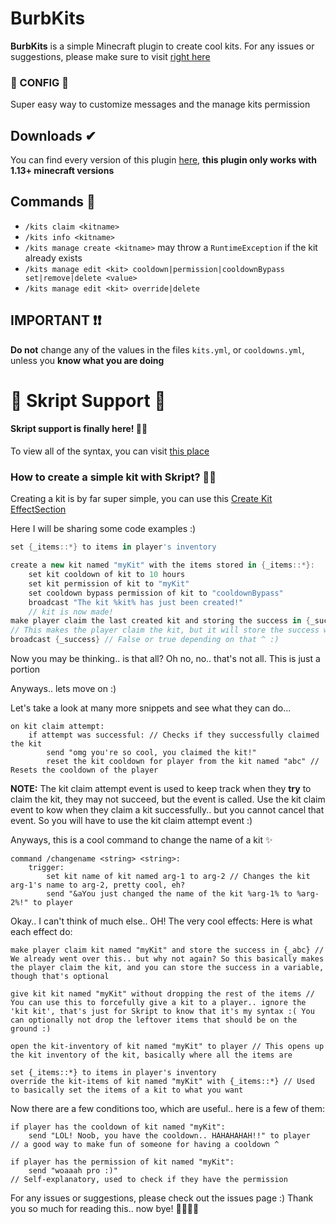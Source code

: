 # BurbKits

**BurbKits** is a simple Minecraft plugin to create cool kits.
For any issues or suggestions, please make sure to visit [right here](https://github.com/Burbulinis/BurbKits/issues)
### 🎋 CONFIG 🎋
Super easy way to customize messages and the manage kits permission


## Downloads ✔
  You can find every version of this plugin [here](https://github.com/Burbulinis/BurbKits/releases), **this plugin only works with 1.13+ minecraft versions**

## Commands 📢
  - `/kits claim <kitname>`
  - `/kits info <kitname>`
  - `/kits manage create <kitname>` may throw a `RuntimeException` if the kit already exists
  - `/kits manage edit <kit> cooldown|permission|cooldownBypass set|remove|delete <value>`
  - `/kits manage edit <kit> override|delete`

## IMPORTANT ❗❗
  **Do not** change any of the values in the files `kits.yml`, or `cooldowns.yml`, unless you **know what you are doing**


# 🌴 Skript Support 🌴

#### **Skript** support is finally here! 🎉🥳

To view all of the syntax, you can visit [this place](https://github.com/Burbulinis/BurbKits/tree/master/src/main/java/me/burb/burbkits/skript/elements)

### How to create a simple kit with Skript? 🎇✨

Creating a kit is by far super simple, you can use this [Create Kit EffectSection](https://github.com/Burbulinis/BurbKits/tree/master/src/main/java/me/burb/burbkits/skript/elements/sections/EffSecCreateKit.java)

Here I will be sharing some code examples :)

```groovy
set {_items::*} to items in player's inventory

create a new kit named "myKit" with the items stored in {_items::*}:
    set kit cooldown of kit to 10 hours
    set kit permission of kit to "myKit"
    set cooldown bypass permission of kit to "cooldownBypass"    
    broadcast "The kit %kit% has just been created!"
    // kit is now made!
make player claim the last created kit and storing the success in {_success} 
// This makes the player claim the kit, but it will store the success which depends if they can claim the kit or no
broadcast {_success} // False or true depending on that ^ :)
```
Now you may be thinking.. is that all? Oh no, no.. that's not all. This is just a portion

Anyways.. lets move on :)

Let's take a look at many more snippets and see what they can do...

```
on kit claim attempt:
    if attempt was successful: // Checks if they successfully claimed the kit
        send "omg you're so cool, you claimed the kit!"
        reset the kit cooldown for player from the kit named "abc" // Resets the cooldown of the player
```

**NOTE:** The kit claim attempt event is used to keep track when they **try** to claim the kit, they may not succeed, but the event is called. Use the kit claim event to kow when they claim a kit successfully.. but you cannot cancel that event. So you will have to use the kit claim attempt event :)

Anyways, this is a cool command to change the name of a kit ✨
```
command /changename <string> <string>:
    trigger:
        set kit name of kit named arg-1 to arg-2 // Changes the kit arg-1's name to arg-2, pretty cool, eh?
        send "&aYou just changed the name of the kit %arg-1% to %arg-2%!" to player
```

Okay.. I can't think of much else.. OH! The very cool effects:
Here is what each effect do:
```
make player claim kit named "myKit" and store the success in {_abc} // We already went over this.. but why not again? So this basically makes the player claim the kit, and you can store the success in a variable, though that's optional

give kit kit named "myKit" without dropping the rest of the items // You can use this to forcefully give a kit to a player.. ignore the 'kit kit', that's just for Skript to know that it's my syntax :( You can optionally not drop the leftover items that should be on the ground :)

open the kit-inventory of kit named "myKit" to player // This opens up the kit inventory of the kit, basically where all the items are

set {_items::*} to items in player's inventory
override the kit-items of kit named "myKit" with {_items::*} // Used to basically set the items of a kit to what you want 
```

Now there are a few conditions too, which are useful.. here is a few of them:

```
if player has the cooldown of kit named "myKit":
    send "LOL! Noob, you have the cooldown.. HAHAHAHAH!!" to player 
// a good way to make fun of someone for having a cooldown ^

if player has the permission of kit named "myKit":
    send "woaaah pro :)"
// Self-explanatory, used to check if they have the permission
```

For any issues or suggestions, please check out the issues page :) Thank you so much for reading this.. now bye! 🙋‍♀️🙋‍♀️
